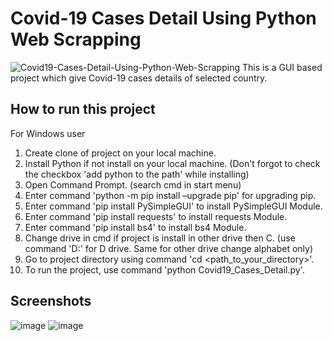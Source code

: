# Covid-19 Cases Detail Using Python Web Scrapping
![Covid19-Cases-Detail-Using-Python-Web-Scrapping](https://socialify.git.ci/samir-0711/Covid19-Cases-Detail-Using-Python-Web-Scrapping/image?description=1&descriptionEditable=GUI%20Based%20Software%20and%20Database%20using%20NetBeans%2C%20Java%20Swing%20and%0AMySQL&forks=1&issues=1&language=1&owner=1&pulls=1&stargazers=1&theme=Dark)
This is a GUI based project which give Covid-19 cases details of selected country.

## How to run this project

For Windows user
1. Create clone of project on your local machine.
2. Install Python if not install on your local machine. (Don't forgot to check the checkbox 'add python to the path' while installing)
3. Open Command Prompt. (search cmd in start menu)
4. Enter command 'python -m pip install –upgrade pip' for upgrading pip.
5. Enter command 'pip install PySimpleGUI' to install PySimpleGUI Module.
6. Enter command 'pip install requests' to install requests Module.
7. Enter command 'pip install bs4' to install bs4 Module.
8. Change drive in cmd if project is install in other drive then C. (use command 'D:' for D drive. Same for other drive change alphabet only)
9. Go to project directory using command 'cd <path_to_your_directory>'.
10. To run the project, use command 'python Covid19_Cases_Detail.py'.

## Screenshots
![image](https://user-images.githubusercontent.com/68433936/125665628-18395a27-da96-4b7b-99b5-9c6e24158d22.png)
![image](https://user-images.githubusercontent.com/68433936/125665656-70cfa9f0-efab-4282-92cd-43a5f3d825d2.png)
